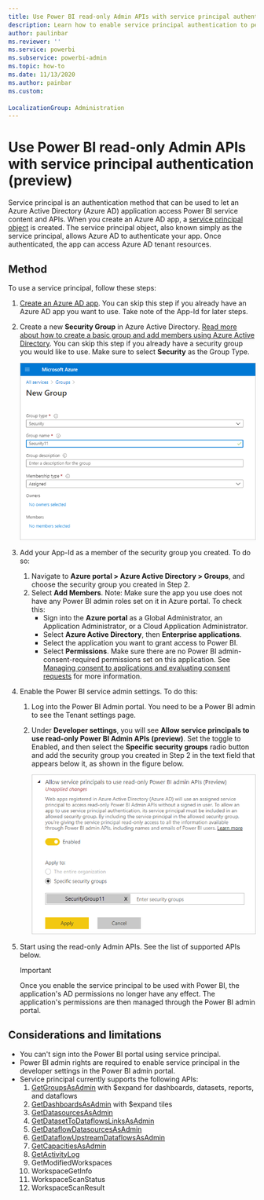 ```yaml
---
title: Use Power BI read-only Admin APIs with service principal authentication (preview)
description: Learn how to enable service principal authentication to permit use of Power BI APIs.
author: paulinbar
ms.reviewer: ''
ms.service: powerbi
ms.subservice: powerbi-admin
ms.topic: how-to
ms.date: 11/13/2020
ms.author: painbar
ms.custom:

LocalizationGroup: Administration
---
```


# Use Power BI read-only Admin APIs with service principal authentication (preview)

Service principal is an authentication method that can be used to let an Azure Active Directory (Azure AD) application access Power BI service content and APIs.
When you create an Azure AD app, a [service principal object](https://docs.microsoft.com/azure/active-directory/develop/app-objects-and-service-principals#service-principal-object) is created. The service principal object, also known simply as the service principal, allows Azure AD to authenticate your app. Once authenticated, the app can access Azure AD tenant resources.

## Method

To use a service principal, follow these steps:

1. [Create an Azure AD app](https://docs.microsoft.com/azure/active-directory/develop/howto-create-service-principal-portal). You can skip this step if you already have an Azure AD app you want to use. Take note of the App-Id for later steps. 
2. Create a new **Security Group** in Azure Active Directory. [Read more about how to create a basic group and add members using Azure Active Directory](https://docs.microsoft.com/azure/active-directory/fundamentals/active-directory-groups-create-azure-portal). You can skip this step if you already have a security group you would like to use.
    Make sure to select **Security** as the Group Type.

    ![Screenshot of new group creation dialog in Azure portal.](media/read-only-apis-service-principal-auth/azure-portal-new-group-dialog.png)

3. Add your App-Id as a member of the security group you created. To do so:
    1. Navigate to **Azure portal > Azure Active Directory > Groups**, and choose the security group you created in Step 2.
    1. Select **Add Members**.
    Note: Make sure the app you use does not have any Power BI admin roles set on it in Azure portal. To check this: 
       * Sign into the **Azure portal** as a Global Administrator, an Application Administrator, or a Cloud Application Administrator. 
        * Select **Azure Active Directory**, then **Enterprise applications**. 
        * Select the application you want to grant access to Power BI. 
        * Select **Permissions**. Make sure there are no Power BI admin-consent-required permissions set on this application. See [Managing consent to applications and evaluating consent requests](https://docs.microsoft.com/azure/active-directory/manage-apps/manage-consent-requests) for more information. 
4. Enable the Power BI service admin settings. To do this:
    1. Log into the Power BI Admin portal. You need to be a Power BI admin to see the Tenant settings page.
    1. Under **Developer settings**, you will see **Allow service principals to use read-only Power BI Admin APIs (preview)**. Set the toggle to Enabled, and then select the **Specific security groups** radio button and add the security group you created in Step 2 in the text field that appears below it, as shown in the figure below.

        ![Screenshot of allow service principals tenant setting.](media/read-only-apis-service-principal-auth/allow-service-principals-tenant-setting.png)

 5. Start using the read-only Admin APIs. See the list of supported APIs below.

    >[!IMPORTANT]
    >Once you enable the service principal to be used with Power BI, the application's AD permissions no longer have any effect. The application's permissions are then managed through the Power BI admin portal.

## Considerations and limitations
* You can't sign into the Power BI portal using service principal.
* Power BI admin rights are required to enable service principal in the developer settings in the Power BI admin portal.
* Service principal currently supports the following APIs:
    1. [GetGroupsAsAdmin](https://docs.microsoft.com/rest/api/power-bi/admin/groups_getgroupsasadmin) with $expand for dashboards, datasets, reports, and dataflows 
    1. [GetDashboardsAsAdmin](https://docs.microsoft.com/rest/api/power-bi/admin/dashboards_getdashboardsasadmin) with $expand tiles
    1. [GetDatasourcesAsAdmin](https://docs.microsoft.com/rest/api/power-bi/admin/datasets_getdatasourcesasadmin) 
    1. [GetDatasetToDataflowsLinksAsAdmin](https://docs.microsoft.com/rest/api/power-bi/admin/datasets_getdatasettodataflowslinksingroupasadmin)
    1. [GetDataflowDatasourcesAsAdmin](https://docs.microsoft.com/rest/api/power-bi/admin/dataflows_getdataflowdatasourcesasadmin) 
    1. [GetDataflowUpstreamDataflowsAsAdmin](https://docs.microsoft.com/rest/api/power-bi/admin/dataflows_getupstreamdataflowsingroupasadmin) 
    1. [GetCapacitiesAsAdmin](https://docs.microsoft.com/rest/api/power-bi/admin/getcapacitiesasadmin)
    1. [GetActivityLog](https://docs.microsoft.com/rest/api/power-bi/admin/getactivityevents)
    1. GetModifiedWorkspaces
    1. WorkspaceGetInfo
    1. WorkspaceScanStatus
    1. WorkspaceScanResult
